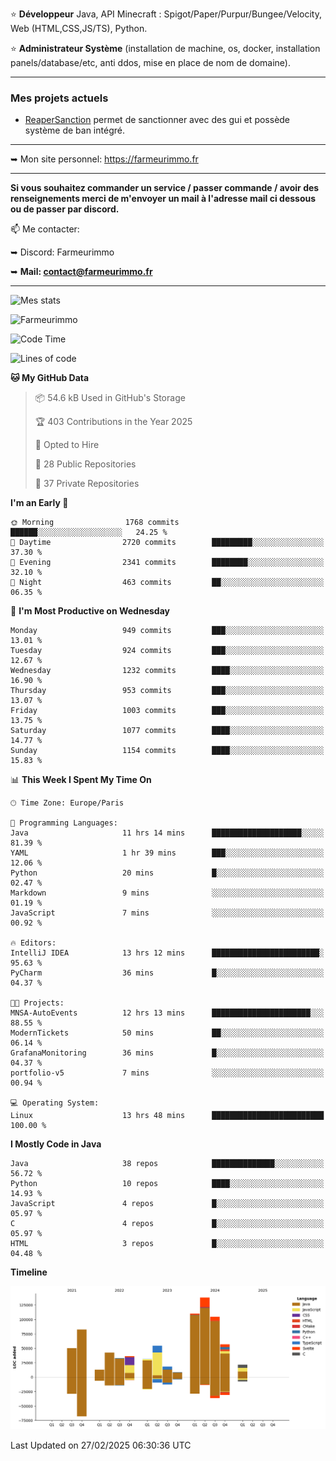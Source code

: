 ⭐ **Développeur** Java, API Minecraft : Spigot/Paper/Purpur/Bungee/Velocity, Web (HTML,CSS,JS/TS), Python.

⭐ **Administrateur Système** (installation de machine, os, docker, installation panels/database/etc, anti ddos, mise en place de nom de domaine).

---

### Mes projets actuels
- [ReaperSanction](https://www.spigotmc.org/resources/reapersanction.89580/) permet de sanctionner avec des gui et possède système de ban intégré.

---

➥ Mon site personnel: https://farmeurimmo.fr

---

**Si vous souhaitez commander un service / passer commande / avoir des renseignements merci de m'envoyer un mail à l'adresse mail ci dessous ou de passer par discord.**

📫 Me contacter:
 
   ➥ Discord: Farmeurimmo
   
   ➥ **Mail: contact@farmeurimmo.fr**

---

![Mes stats](https://github-readme-stats.farmeurimmo.fr/api?username=Farmeurimmo&count_private=true&show_icons=true&theme=radical)

<img src="https://komarev.com/ghpvc/?username=Farmeurimmo" alt="Farmeurimmo" />

<!--START_SECTION:waka-->
![Code Time](http://img.shields.io/badge/Code%20Time-1%2C878%20hrs%2027%20mins-blue)

![Lines of code](https://img.shields.io/badge/From%20Hello%20World%20I%27ve%20Written-802.6%20thousand%20lines%20of%20code-blue)

**🐱 My GitHub Data** 

> 📦 54.6 kB Used in GitHub's Storage 
 > 
> 🏆 403 Contributions in the Year 2025
 > 
> 💼 Opted to Hire
 > 
> 📜 28 Public Repositories 
 > 
> 🔑 37 Private Repositories 
 > 
**I'm an Early 🐤** 

```text
🌞 Morning                1768 commits        ██████░░░░░░░░░░░░░░░░░░░   24.25 % 
🌆 Daytime                2720 commits        █████████░░░░░░░░░░░░░░░░   37.30 % 
🌃 Evening                2341 commits        ████████░░░░░░░░░░░░░░░░░   32.10 % 
🌙 Night                  463 commits         ██░░░░░░░░░░░░░░░░░░░░░░░   06.35 % 
```
📅 **I'm Most Productive on Wednesday** 

```text
Monday                   949 commits         ███░░░░░░░░░░░░░░░░░░░░░░   13.01 % 
Tuesday                  924 commits         ███░░░░░░░░░░░░░░░░░░░░░░   12.67 % 
Wednesday                1232 commits        ████░░░░░░░░░░░░░░░░░░░░░   16.90 % 
Thursday                 953 commits         ███░░░░░░░░░░░░░░░░░░░░░░   13.07 % 
Friday                   1003 commits        ███░░░░░░░░░░░░░░░░░░░░░░   13.75 % 
Saturday                 1077 commits        ████░░░░░░░░░░░░░░░░░░░░░   14.77 % 
Sunday                   1154 commits        ████░░░░░░░░░░░░░░░░░░░░░   15.83 % 
```


📊 **This Week I Spent My Time On** 

```text
🕑︎ Time Zone: Europe/Paris

💬 Programming Languages: 
Java                     11 hrs 14 mins      ████████████████████░░░░░   81.39 % 
YAML                     1 hr 39 mins        ███░░░░░░░░░░░░░░░░░░░░░░   12.06 % 
Python                   20 mins             █░░░░░░░░░░░░░░░░░░░░░░░░   02.47 % 
Markdown                 9 mins              ░░░░░░░░░░░░░░░░░░░░░░░░░   01.19 % 
JavaScript               7 mins              ░░░░░░░░░░░░░░░░░░░░░░░░░   00.92 % 

🔥 Editors: 
IntelliJ IDEA            13 hrs 12 mins      ████████████████████████░   95.63 % 
PyCharm                  36 mins             █░░░░░░░░░░░░░░░░░░░░░░░░   04.37 % 

🐱‍💻 Projects: 
MNSA-AutoEvents          12 hrs 13 mins      ██████████████████████░░░   88.55 % 
ModernTickets            50 mins             ██░░░░░░░░░░░░░░░░░░░░░░░   06.14 % 
GrafanaMonitoring        36 mins             █░░░░░░░░░░░░░░░░░░░░░░░░   04.37 % 
portfolio-v5             7 mins              ░░░░░░░░░░░░░░░░░░░░░░░░░   00.94 % 

💻 Operating System: 
Linux                    13 hrs 48 mins      █████████████████████████   100.00 % 
```

**I Mostly Code in Java** 

```text
Java                     38 repos            ██████████████░░░░░░░░░░░   56.72 % 
Python                   10 repos            ████░░░░░░░░░░░░░░░░░░░░░   14.93 % 
JavaScript               4 repos             █░░░░░░░░░░░░░░░░░░░░░░░░   05.97 % 
C                        4 repos             █░░░░░░░░░░░░░░░░░░░░░░░░   05.97 % 
HTML                     3 repos             █░░░░░░░░░░░░░░░░░░░░░░░░   04.48 % 
```



**Timeline**

![Lines of Code chart](https://raw.githubusercontent.com/Farmeurimmo/Farmeurimmo/main/assets/bar_graph.png)


 Last Updated on 27/02/2025 06:30:36 UTC
<!--END_SECTION:waka-->
